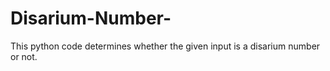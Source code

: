 # Disarium-Number-
This python code determines whether the given input is a disarium number or not.
